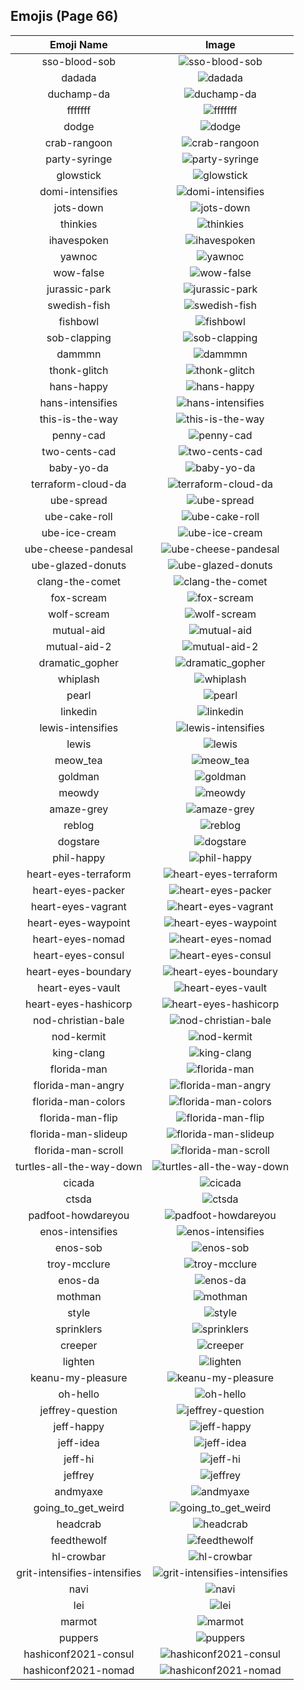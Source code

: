 
  ## Emojis (Page 66)
  |Emoji Name|Image|
  | :-: | :-: |
  |sso-blood-sob| ![sso-blood-sob](/output/sso-blood-sob.png)|
  |dadada| ![dadada](/output/dadada.jpg)|
  |duchamp-da| ![duchamp-da](/output/duchamp-da)|
  |fffffff| ![fffffff](/output/fffffff.gif)|
  |dodge| ![dodge](/output/dodge.jpg)|
  |crab-rangoon| ![crab-rangoon](/output/crab-rangoon.png)|
  |party-syringe| ![party-syringe](/output/party-syringe.gif)|
  |glowstick| ![glowstick](/output/glowstick.png)|
  |domi-intensifies| ![domi-intensifies](/output/domi-intensifies.gif)|
  |jots-down| ![jots-down](/output/jots-down.gif)|
  |thinkies| ![thinkies](/output/thinkies.png)|
  |ihavespoken| ![ihavespoken](/output/ihavespoken.jpg)|
  |yawnoc| ![yawnoc](/output/yawnoc.png)|
  |wow-false| ![wow-false](/output/wow-false.gif)|
  |jurassic-park| ![jurassic-park](/output/jurassic-park.png)|
  |swedish-fish| ![swedish-fish](/output/swedish-fish.png)|
  |fishbowl| ![fishbowl](/output/fishbowl.gif)|
  |sob-clapping| ![sob-clapping](/output/sob-clapping.gif)|
  |dammmn| ![dammmn](/output/dammmn.gif)|
  |thonk-glitch| ![thonk-glitch](/output/thonk-glitch.gif)|
  |hans-happy| ![hans-happy](/output/hans-happy.png)|
  |hans-intensifies| ![hans-intensifies](/output/hans-intensifies.gif)|
  |this-is-the-way| ![this-is-the-way](/output/this-is-the-way.png)|
  |penny-cad| ![penny-cad](/output/penny-cad.png)|
  |two-cents-cad| ![two-cents-cad](/output/two-cents-cad.png)|
  |baby-yo-da| ![baby-yo-da](/output/baby-yo-da.png)|
  |terraform-cloud-da| ![terraform-cloud-da](/output/terraform-cloud-da.png)|
  |ube-spread| ![ube-spread](/output/ube-spread.jpg)|
  |ube-cake-roll| ![ube-cake-roll](/output/ube-cake-roll.jpg)|
  |ube-ice-cream| ![ube-ice-cream](/output/ube-ice-cream.jpg)|
  |ube-cheese-pandesal| ![ube-cheese-pandesal](/output/ube-cheese-pandesal.jpg)|
  |ube-glazed-donuts| ![ube-glazed-donuts](/output/ube-glazed-donuts.jpg)|
  |clang-the-comet| ![clang-the-comet](/output/clang-the-comet.png)|
  |fox-scream| ![fox-scream](/output/fox-scream.gif)|
  |wolf-scream| ![wolf-scream](/output/wolf-scream)|
  |mutual-aid| ![mutual-aid](/output/mutual-aid.png)|
  |mutual-aid-2| ![mutual-aid-2](/output/mutual-aid-2.png)|
  |dramatic_gopher| ![dramatic_gopher](/output/dramatic_gopher.gif)|
  |whiplash| ![whiplash](/output/whiplash)|
  |pearl| ![pearl](/output/pearl.png)|
  |linkedin| ![linkedin](/output/linkedin.jpg)|
  |lewis-intensifies| ![lewis-intensifies](/output/lewis-intensifies.gif)|
  |lewis| ![lewis](/output/lewis.gif)|
  |meow_tea| ![meow_tea](/output/meow_tea.png)|
  |goldman| ![goldman](/output/goldman.png)|
  |meowdy| ![meowdy](/output/meowdy.png)|
  |amaze-grey| ![amaze-grey](/output/amaze-grey.gif)|
  |reblog| ![reblog](/output/reblog.png)|
  |dogstare| ![dogstare](/output/dogstare.png)|
  |phil-happy| ![phil-happy](/output/phil-happy.png)|
  |heart-eyes-terraform| ![heart-eyes-terraform](/output/heart-eyes-terraform.png)|
  |heart-eyes-packer| ![heart-eyes-packer](/output/heart-eyes-packer.png)|
  |heart-eyes-vagrant| ![heart-eyes-vagrant](/output/heart-eyes-vagrant.png)|
  |heart-eyes-waypoint| ![heart-eyes-waypoint](/output/heart-eyes-waypoint.png)|
  |heart-eyes-nomad| ![heart-eyes-nomad](/output/heart-eyes-nomad.png)|
  |heart-eyes-consul| ![heart-eyes-consul](/output/heart-eyes-consul.png)|
  |heart-eyes-boundary| ![heart-eyes-boundary](/output/heart-eyes-boundary.png)|
  |heart-eyes-vault| ![heart-eyes-vault](/output/heart-eyes-vault.png)|
  |heart-eyes-hashicorp| ![heart-eyes-hashicorp](/output/heart-eyes-hashicorp.png)|
  |nod-christian-bale| ![nod-christian-bale](/output/nod-christian-bale.gif)|
  |nod-kermit| ![nod-kermit](/output/nod-kermit.gif)|
  |king-clang| ![king-clang](/output/king-clang.png)|
  |florida-man| ![florida-man](/output/florida-man.png)|
  |florida-man-angry| ![florida-man-angry](/output/florida-man-angry.gif)|
  |florida-man-colors| ![florida-man-colors](/output/florida-man-colors.gif)|
  |florida-man-flip| ![florida-man-flip](/output/florida-man-flip.gif)|
  |florida-man-slideup| ![florida-man-slideup](/output/florida-man-slideup.gif)|
  |florida-man-scroll| ![florida-man-scroll](/output/florida-man-scroll.gif)|
  |turtles-all-the-way-down| ![turtles-all-the-way-down](/output/turtles-all-the-way-down.gif)|
  |cicada| ![cicada](/output/cicada.gif)|
  |ctsda| ![ctsda](/output/ctsda.png)|
  |padfoot-howdareyou| ![padfoot-howdareyou](/output/padfoot-howdareyou)|
  |enos-intensifies| ![enos-intensifies](/output/enos-intensifies.gif)|
  |enos-sob| ![enos-sob](/output/enos-sob.png)|
  |troy-mcclure| ![troy-mcclure](/output/troy-mcclure.png)|
  |enos-da| ![enos-da](/output/enos-da.png)|
  |mothman| ![mothman](/output/mothman.png)|
  |style| ![style](/output/style.gif)|
  |sprinklers| ![sprinklers](/output/sprinklers.gif)|
  |creeper| ![creeper](/output/creeper.jpg)|
  |lighten| ![lighten](/output/lighten.gif)|
  |keanu-my-pleasure| ![keanu-my-pleasure](/output/keanu-my-pleasure.gif)|
  |oh-hello| ![oh-hello](/output/oh-hello.png)|
  |jeffrey-question| ![jeffrey-question](/output/jeffrey-question.gif)|
  |jeff-happy| ![jeff-happy](/output/jeff-happy.gif)|
  |jeff-idea| ![jeff-idea](/output/jeff-idea.gif)|
  |jeff-hi| ![jeff-hi](/output/jeff-hi.gif)|
  |jeffrey| ![jeffrey](/output/jeffrey.gif)|
  |andmyaxe| ![andmyaxe](/output/andmyaxe.jpg)|
  |going_to_get_weird| ![going_to_get_weird](/output/going_to_get_weird.jpg)|
  |headcrab| ![headcrab](/output/headcrab.gif)|
  |feedthewolf| ![feedthewolf](/output/feedthewolf.jpg)|
  |hl-crowbar| ![hl-crowbar](/output/hl-crowbar.png)|
  |grit-intensifies-intensifies| ![grit-intensifies-intensifies](/output/grit-intensifies-intensifies.gif)|
  |navi| ![navi](/output/navi.png)|
  |lei| ![lei](/output/lei.jpg)|
  |marmot| ![marmot](/output/marmot.png)|
  |puppers| ![puppers](/output/puppers.png)|
  |hashiconf2021-consul| ![hashiconf2021-consul](/output/hashiconf2021-consul.png)|
  |hashiconf2021-nomad| ![hashiconf2021-nomad](/output/hashiconf2021-nomad.png)|
  